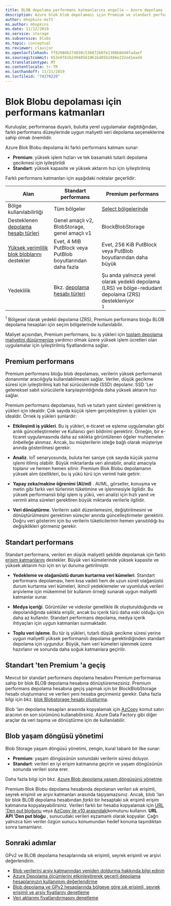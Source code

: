 ```yaml
---
title: BLOB depolama performans katmanlarını engelle — Azure depolama
description: Azure blok blob depolaması için Premium ve standart performans katmanları arasındaki farkı açıklar.
author: mhopkins-msft
ms.author: mhopkins
ms.date: 11/12/2019
ms.service: storage
ms.subservice: blobs
ms.topic: conceptual
ms.reviewer: clausjor
ms.openlocfilehash: ff82986b27d038c536872b07e1308b0d48fadaef
ms.sourcegitcommit: 653e9f61b24940561061bd65b2486e232e41ead4
ms.translationtype: MT
ms.contentlocale: tr-TR
ms.lasthandoff: 11/21/2019
ms.locfileid: "74270220"
---
```

# <a name="performance-tiers-for-block-blob-storage"></a>Blok Blobu depolaması için performans katmanları

Kuruluşlar, performansa duyarlı, bulutta yerel uygulamalar dağıtdığından, farklı performans düzeylerinde uygun maliyetli veri depolama seçeneklerine sahip olmak önemlidir.

Azure Blok Blobu depolama iki farklı performans katmanı sunar:

- **Premium**: yüksek işlem hızları ve tek basamaklı tutarlı depolama gecikmesi için iyileştirildi
- **Standart**: yüksek kapasite ve yüksek aktarım hızı için iyileştirilmiş

Farklı performans katmanları için aşağıdaki noktalar geçerlidir:

| Alan |Standart performans  |Premium performans  |
|---------|---------|---------|
|Bölge kullanılabilirliği     |   Tüm bölgeler      | [Select bölgelerinde](https://azure.microsoft.com/global-infrastructure/services/?products=storage)       |
|Desteklenen [depolama hesabı türleri](../common/storage-account-overview.md#types-of-storage-accounts)     |     Genel amaçlı v2, BlobStorage, genel amaçlı v1    |    BlockBlobStorage     |
|[Yüksek verimlilik blok bloblarını](https://azure.microsoft.com/blog/high-throughput-with-azure-blob-storage/) destekler     |    Evet, 4 MIB PutBlock veya PutBlob boyutlarından daha fazla     |    Evet, 256 KiB PutBlock veya PutBlob boyutlarından daha büyük    |
|Yedeklilik     |     Bkz. [depolama hesabı türleri](../common/storage-account-overview.md#types-of-storage-accounts)   |  Şu anda yalnızca yerel olarak yedekli depolama (LRS) ve bölge-redudant depolama (ZRS) destekleniyor<div role="complementary" aria-labelledby="zone-redundant-storage"><sup>1</sup></div>     |

<div id="zone-redundant-storage"><sup>1</sup> Bölgesel olarak yedekli depolama (ZRS), Premium performans bloğu BLOB depolama hesapları için seçim bölgelerinde kullanılabilir.</div>

Maliyet açısından, Premium performans, bu iş yükleri için [toplam depolama maliyetini düşürmenize](https://azure.microsoft.com/blog/reducing-overall-storage-costs-with-azure-premium-blob-storage/) yardımcı olmak üzere yüksek işlem ücretleri olan uygulamalar için iyileştirilmiş fiyatlandırma sağlar.

## <a name="premium-performance"></a>Premium performans

Premium performans bloğu blob depolaması, verilerin yüksek performanslı donanımlar aracılığıyla kullanılabilmesini sağlar. Veriler, düşük gecikme süresi için iyileştirilmiş katı hal sürücülerinde (SSD) depolanır. SSD 'Ler geleneksel sabit sürücülerle karşılaştırıldığında daha yüksek aktarım hızı sağlar.

Premium performans depolaması, hızlı ve tutarlı yanıt süreleri gerektiren iş yükleri için idealdir. Çok sayıda küçük işlem gerçekleştiren iş yükleri için idealdir. Örnek iş yükleri şunlardır:

- **Etkileşimli iş yükleri**. Bu iş yükleri, e-ticaret ve eşleme uygulamaları gibi anlık güncelleştirmeler ve Kullanıcı geri bildirimi gerektirir. Örneğin, bir e-ticaret uygulamasında daha az sıklıkta görüntülenen öğeler muhtemelen önbelleğe alınmaz. Ancak, bu müşterilerin isteğe bağlı olarak müşteriye anında gösterilmesi gerekir.

- **Analiz**. IoT senaryosunda, buluta her saniye çok sayıda küçük yazma işlemi itilmiş olabilir. Büyük miktarlarda veri alınabilir, analiz amacıyla toplanır ve hemen hemen silinir. Premium Blok Blobu depolamanın yüksek alım özellikleri, bu iş yükü türü için verimli hale getirir.

- **Yapay zeka/makine öğrenimi (AI/ml)** . AI/ML, görseller, konuşma ve metin gibi farklı veri türlerinin tüketimine ve işlenmesiyle ilgilidir. Bu yüksek performanslı bilgi işlem iş yükü, veri analizi için hızlı yanıt ve verimli alma süreleri gerektiren büyük miktarda verilerle ilgilidir.

- **Veri dönüştürme**. Verilerin sabit düzenlemesini, değiştirilmesini ve dönüştürülmesini gerektiren süreçler anında güncelleştirmeler gerektirir. Doğru veri gösterimi için bu verilerin tüketicilerinin hemen yansıtıldığı bu değişiklikleri görmeniz gerekir.

## <a name="standard-performance"></a>Standart performans

Standart performans, verileri en düşük maliyetli şekilde depolamak için farklı [erişim katmanlarını](storage-blob-storage-tiers.md) destekler. Büyük veri kümelerinde yüksek kapasite ve yüksek aktarım hızı için en iyi duruma getirilmiştir.

- **Yedekleme ve olağanüstü durum kurtarma veri kümeleri**. Standart performans depolaması, hem kısa vadeli hem de uzun süreli olağanüstü durum kurtarma veri kümeleri, ikincil yedeklemeler ve uyumluluk verileri arşivleme için mükemmel bir kullanım örneği sunarak uygun maliyetli katmanlar sunar.

- **Medya içeriği**. Görüntüler ve videolar genellikle ilk oluşturulduğunda ve depolandığında sıklıkla erişilir, ancak bu içerik türü daha eski olduğu için daha az kullanılır. Standart performans depolama, medya içerik ihtiyaçları için uygun katmanları sunmaktadır. 

- **Toplu veri işleme**. Bu tür iş yükleri, tutarlı düşük gecikme süresi yerine uygun maliyetli yüksek performanslı depolama gerektirdiğinden standart depolama için uygundur. Büyük, ham veri kümeleri işlenmek üzere hazırlanır ve sonunda daha soğuk katmanlara geçirilir.

## <a name="migrate-from-standard-to-premium"></a>Standart 'ten Premium 'a geçiş

Mevcut bir standart performans depolama hesabını Premium performansa sahip bir blok BLOB depolama hesabına dönüştüremezsiniz. Premium performans depolama hesabına geçiş yapmak için bir BlockBlobStorage hesabı oluşturmanız ve verileri yeni hesaba geçirmeniz gerekir. Daha fazla bilgi için bkz. [blok Blobstorage hesabı oluşturma](storage-blob-create-account-block-blob.md).

Blob 'ları depolama hesapları arasında kopyalamak için [AzCopy](../common/storage-use-azcopy-blobs.md) komut satırı aracının en son sürümünü kullanabilirsiniz. Azure Data Factory gibi diğer araçlar da veri taşıma ve dönüştürme için de kullanılabilir.

## <a name="blob-lifecycle-management"></a>Blob yaşam döngüsü yönetimi

Blob Storage yaşam döngüsü yönetimi, zengin, kural tabanlı bir ilke sunar:

- **Premium**: yaşam döngüsünün sonundaki verilerin süresi doluyor.
- **Standart**: verileri en iyi erişim katmanına geçirin ve yaşam döngüsünün sonunda verileri sona erer.

Daha fazla bilgi için bkz. [Azure Blob depolama yaşam döngüsünü yönetme](storage-lifecycle-management-concepts.md).

Premium Blok Blobu depolama hesabında depolanan verileri sık erişimli, seyrek erişimli ve arşiv katmanları arasında taşıyamazsınız. Ancak, blob 'ları bir blok BLOB depolama hesabından *farklı* bir hesaptaki sık erişimli erişim katmanına kopyalayabilirsiniz. Verileri farklı bir hesaba kopyalamak için [URL 'Den put bloğunu](/rest/api/storageservices/put-block-from-url) veya [AzCopy ile v10 arasındaki](../common/storage-use-azcopy-v10.md)komutunu kullanın. **URL API 'Den put bloğu** , sunucudaki verileri eşzamanlı olarak kopyalar. Çağrı yalnızca tüm veriler özgün sunucu konumundan hedef konuma taşındıktan sonra tamamlanır.

## <a name="next-steps"></a>Sonraki adımlar

GPv2 ve BLOB depolama hesaplarında sık erişimli, seyrek erişimli ve arşivi değerlendirin.

- [Blob verilerini arşiv katmanından yeniden doldurma hakkında bilgi edinin](storage-blob-rehydration.md)
- [Azure Depolama ölçümlerini etkinleştirerek geçerli depolama hesaplarınızın kullanımını değerlendirme](../common/storage-enable-and-view-metrics.md)
- [Blob depolama ve GPv2 hesaplarında bölgeye göre sık erişimli, seyrek erişimli ve arşiv fiyatlarını denetleme](https://azure.microsoft.com/pricing/details/storage/)
- [Veri aktarımı fiyatlandırmasını denetleme](https://azure.microsoft.com/pricing/details/data-transfers/)
